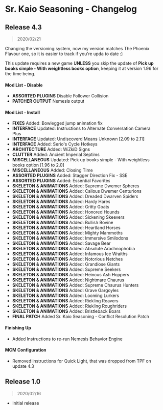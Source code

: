 # Sr. Kaio Seasoning - Changelog

## Release 4.3
>2020/02/21

Changing the versioning system, now my version matches The Phoenix Flavour one, so it is easier to track if you're upda
to date :)

This update requires a new game **UNLESS** you skip the update of **Pick up books simple - With weightless books option**, keeping it at version 1.96 for the time being.

#### Mod List - Disable

- **ASSORTED PLUGINS** Disable Follower Collision
- **PATCHER OUTPUT** Nemesis output

#### Mod List - Install

- **FIXES** Added: Bowlegged jump animation fix
- **INTERFACE** Updated: Instructions to Alternate Conversation Camera Plus
- **INTERFACE** Updated: Undiscoverd Means Unknown [2.09 to 2.11]
- **INTERFACE** Added: Serio's Cycle Hotkeys
- **ARCHITECTURE** Added: WiZkiD Signs
- **CLUTTER** Added: Ancient Imperial Septims
- **MISCELLANEOUS** Updated: Pick up books simple - With weightless books option [1.96 to 2.0]
- **MISCELLANEOUS** Added: Closing Time
- **ASSORTED PLUGINS** Added: Stagger Direction Fix - SSE
- **ASSORTED PLUGINS** Added: Essential Favorites
- **SKELETON & ANIMATIONS** Added: Supreme Dwemer Spheres
- **SKELETON & ANIMATIONS** Added: Callous Dwemer Centurions
- **SKELETON & ANIMATIONS** Added: Dreaded Dwarven Spiders
- **SKELETON & ANIMATIONS** Added: Hardy Hares
- **SKELETON & ANIMATIONS** Added: Gritty Goats
- **SKELETON & ANIMATIONS** Added: Honored Hounds
- **SKELETON & ANIMATIONS** Added: Sickening Skeevers
- **SKELETON & ANIMATIONS** Added: Bullish Bovine
- **SKELETON & ANIMATIONS** Added: Heartland Horses
- **SKELETON & ANIMATIONS** Added: Mighty Mammoths
- **SKELETON & ANIMATIONS** Added: Immersive Smilodons
- **SKELETON & ANIMATIONS** Added: Savage Bear
- **SKELETON & ANIMATIONS** Added: Absolute Arachnophobia
- **SKELETON & ANIMATIONS** Added: Infamous Ice Wraiths
- **SKELETON & ANIMATIONS** Added: Notorious Netches
- **SKELETON & ANIMATIONS** Added: Grandiose Giants
- **SKELETON & ANIMATIONS** Added: Supreme Seekers
- **SKELETON & ANIMATIONS** Added: Heinous Ash Hoppers
- **SKELETON & ANIMATIONS** Added: Nightmare Chaurus
- **SKELETON & ANIMATIONS** Added: Supreme Chaurus Hunters
- **SKELETON & ANIMATIONS** Added: Grave Gargoyles
- **SKELETON & ANIMATIONS** Added: Looming Lurkers
- **SKELETON & ANIMATIONS** Added: Riekling Reavers
- **SKELETON & ANIMATIONS** Added: Riekling Roughriders
- **SKELETON & ANIMATIONS** Added: Bristleback Boars
- **FINAL PATCH** Added Sr. Kaio Seasoning - Conflict Resolution Patch

#### Finishing Up
- Added Instructions to re-run Nemesis Behavior Engine

#### MCM Configuration
- Removed instructions for Quick Light, that was dropped from TPF on update 4.3


## Release 1.0
>2020/02/16

- Initial release
